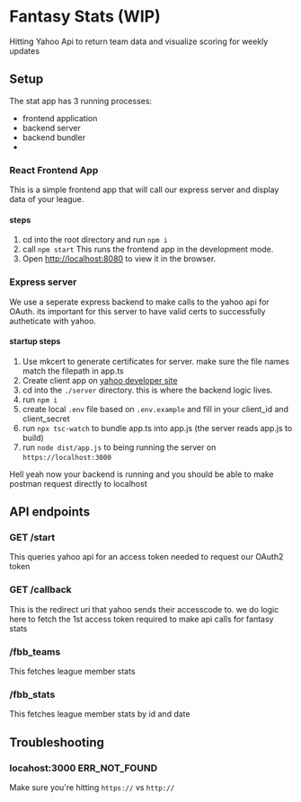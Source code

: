 # Fantasy Stats (WIP)

Hitting Yahoo Api to return team data and visualize scoring for weekly updates

## Setup

The stat app has 3 running processes:
- frontend application
- backend server
- backend bundler
- 
### React Frontend App

This is a simple frontend app that will call our express server and display data of your league.

#### steps
1. cd into the root directory and run `npm i`
2. call `npm start` This runs the frontend app in the development mode.
3. Open [http://localhost:8080](http://localhost:8080) to view it in the browser.

### Express server

We use a seperate express backend to make calls to the yahoo api for OAuth. its important for this server to have valid certs to successfully autheticate with yahoo.

#### startup steps

1. Use mkcert to generate certificates for server. make sure the file names match the filepath in app.ts
2. Create client app on [yahoo developer site](https://developer.yahoo.com/apps/) 
3. cd into the `./server` directory. this is where the backend logic lives.
4. run `npm i`
5. create local `.env` file based on `.env.example` and fill in your client_id and client_secret
6. run `npx tsc-watch` to bundle app.ts into app.js (the server reads app.js to build)
7. run `node dist/app.js` to being running the server on `https://localhost:3000`

Hell yeah now your backend is running and you should be able to make postman request directly to localhost

## API endpoints

### GET /start
This queries yahoo api for an access token needed to request our OAuth2 token

### GET /callback
This is the redirect uri that yahoo sends their accesscode to. we do logic here to fetch the 1st access token required to make api calls for fantasy stats

### /fbb_teams
This fetches league member stats

### /fbb_stats
This fetches league member stats by id and date

## Troubleshooting

### locahost:3000 ERR_NOT_FOUND

Make sure you're hitting `https://` vs `http://`
